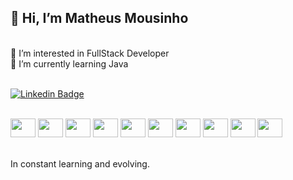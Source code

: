 <h2> 👋 Hi, I’m Matheus Mousinho </h2> <br> 
👀 I’m interested in FullStack Developer <br>
🌱 I’m currently learning Java <br><br>

[![Linkedin Badge](https://img.shields.io/badge/-Linkedin-blue?style=for-the-badge&logo=Linkedin&logoColor=white&link=https://www.linkedin.com/in/matheus-mousinho-2a397b22b/)](https://www.linkedin.com/in/matheus-mousinho-2a397b22b/)
<br><br>
<div> 
  <img height="30" width="40" src="https://cdn.jsdelivr.net/gh/devicons/devicon/icons/react/react-original-wordmark.svg" />
  <img height="30" width="40" src="https://cdn.jsdelivr.net/gh/devicons/devicon/icons/java/java-original-wordmark.svg" />
  <img height="30" width="40" src="https://cdn.jsdelivr.net/gh/devicons/devicon/icons/spring/spring-plain.svg" />
  <img height="30" width="40" src="https://cdn.jsdelivr.net/gh/devicons/devicon/icons/python/python-original.svg"/>
  <img height="30" width="40" src="https://cdn.jsdelivr.net/gh/devicons/devicon/icons/html5/html5-original.svg" />
  <img height="30" width="40" src="https://cdn.jsdelivr.net/gh/devicons/devicon/icons/css3/css3-original.svg" />
  <img height="30" width="40" src="https://cdn.jsdelivr.net/gh/devicons/devicon/icons/javascript/javascript-original.svg" />
  <img height="30" width="40" src="https://cdn.jsdelivr.net/gh/devicons/devicon/icons/git/git-original.svg" />
  <img height="30" width="40" src="https://cdn.jsdelivr.net/gh/devicons/devicon/icons/django/django-plain.svg" />
  <img height="30" width="40" src="https://cdn.jsdelivr.net/gh/devicons/devicon/icons/mysql/mysql-original.svg" />
</div><br>

In constant learning and evolving.
<!---
MatheusMousinho/MatheusMousinho is a ✨ special ✨ repository because its `README.md` (this file) appears on your GitHub profile.
You can click the Preview link to take a look at your changes.
--->
